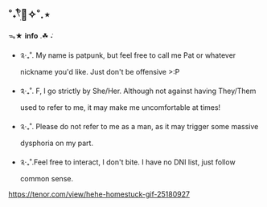 ## ˚˖𓍢ִ໋🍃✧˚.⋆
   ᯓ★ **info** .☘︎ ݁˖

- ༉‧₊˚. My name is patpunk, but feel free to call me Pat or whatever nickname you'd like. Just don't be offensive >:P

- ༉‧₊˚. F, I go strictly by She/Her. Although not against having They/Them used to refer to me, it may make me uncomfortable at times!

- ༉‧₊˚. Please do not refer to me as a man, as it may trigger some massive dysphoria on my part.

- ༉‧₊˚.Feel free to interact, I don't bite. I have no DNI list, just follow common sense.

https://tenor.com/view/hehe-homestuck-gif-25180927
